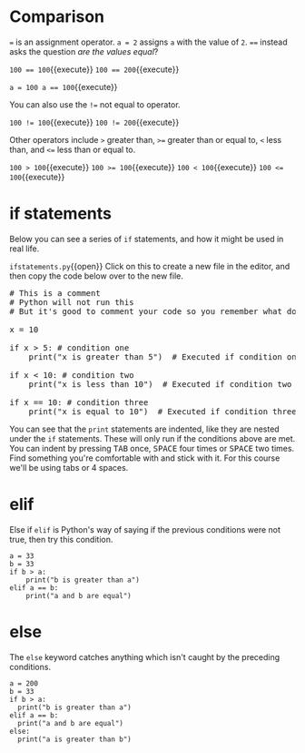 # Comparison
```=``` is an assignment operator. ```a = 2``` assigns ```a``` with the value of ```2```.
```==``` instead asks the question *are the values equal*?

`100 == 100`{{execute}}
`100 == 200`{{execute}}

`a = 100
a == 100`{{execute}}

You can also use the ```!=``` not equal to operator.

`100 != 100`{{execute}}
`100 != 200`{{execute}}

Other operators include ```>``` greater than, ```>=``` greater than or equal to, ```<``` less than, and ```<=``` less than or equal to.

`100 > 100`{{execute}}
`100 >= 100`{{execute}}
`100 < 100`{{execute}}
`100 <= 100`{{execute}}

# if statements
Below you can see a series of ```if``` statements, and how it might be used in real life.

`ifstatements.py`{{open}} Click on this to create a new file in the editor, and then copy the code below over to the new file.

<pre class="file" data-filename="ifstatements.py" data-target="replace"># This is a comment
# Python will not run this
# But it's good to comment your code so you remember what does what

x = 10

if x > 5: # condition one
    print("x is greater than 5")  # Executed if condition one is True.

if x < 10: # condition two
    print("x is less than 10")  # Executed if condition two is True.

if x == 10: # condition three
    print("x is equal to 10")  # Executed if condition three is True. </pre>


You can see that the ```print``` statements are indented, like they are nested under the ```if``` statements. These will only run if the conditions above are met. You can indent by pressing <kbd>TAB</kbd> once, <kbd>SPACE</kbd> four times or <kbd>SPACE</kbd> two times. Find something you're comfortable with and stick with it. For this course we'll be using tabs or 4 spaces.

# elif
Else if ```elif``` is Python's way of saying if the previous conditions were not true, then try this condition.

```
a = 33
b = 33
if b > a:
    print("b is greater than a")
elif a == b:
    print("a and b are equal")

```

# else
The ```else``` keyword catches anything which isn't caught by the preceding conditions.

```
a = 200
b = 33
if b > a:
  print("b is greater than a")
elif a == b:
  print("a and b are equal")
else:
  print("a is greater than b")
```